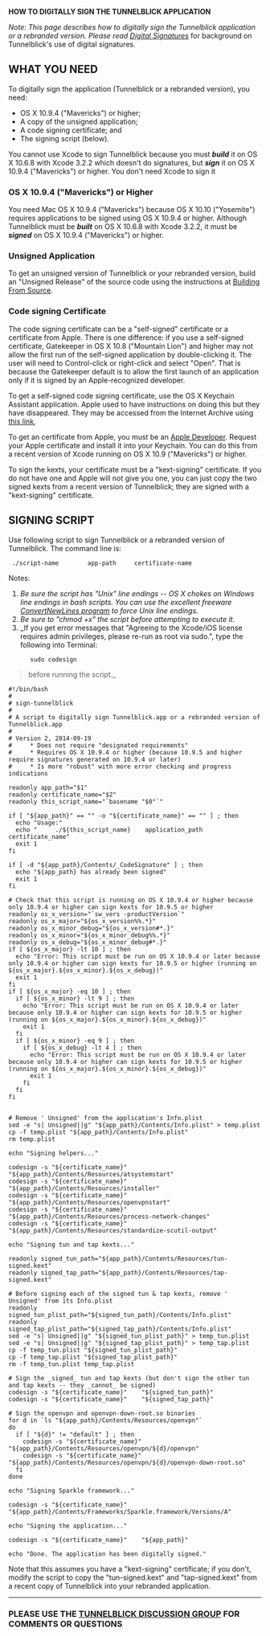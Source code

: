 **HOW TO DIGITALLY SIGN THE TUNNELBLICK APPLICATION**

_Note: This page describes how to digitally sign the Tunnelblick application or a rebranded version. Please read [Digital Signatures](cDigitalSignatures.md)_ for background on Tunnelblick's use of digital signatures.

## WHAT YOU NEED ##

To digitally sign the application (Tunnelblick or a rebranded version), you need:
  * OS X 10.9.4 ("Mavericks") or higher;
  * A copy of the unsigned application;
  * A code signing certificate; and
  * The signing script (below).

You cannot use Xcode to sign Tunnelblick because you must **_build_** it on OS X 10.6.8 with Xcode 3.2.2 which doesn't do signatures, but **_sign_** it on OS X 10.9.4 ("Mavericks") or higher. You don't need Xcode to sign it

### OS X 10.9.4 ("Mavericks") or Higher ###
You need Mac OS X 10.9.4 ("Mavericks") because OS X 10.10 ("Yosemite") requires applications to be signed using OS X 10.9.4 or higher. Although Tunnelblick must be **_built_** on OS X 10.6.8 with Xcode 3.2.2, it must be **_signed_** on OS X 10.9.4 ("Mavericks") or higher.

### Unsigned Application ###
To get an unsigned version of Tunnelblick or your rebranded version, build an "Unsigned Release" of the source code using the instructions at [Building From Source](cBuild.md).

### Code signing Certificate ###
The code signing certificate can be a "self-signed" certificate or a certificate from Apple. There is one difference: if you use a self-signed certificate, Gatekeeper in OS X 10.8 ("Mountain Lion") and higher may not allow the first run of the self-signed application by double-clicking it. The user will need to Control-click or right-click and select "Open". That is because the Gatekeeper default is to allow the first launch of an application only if it is signed by an Apple-recognized developer.

To get a self-signed code signing certificate, use the OS X Keychain Assistant application. Apple used to have instructions on doing this but they have disappeared. They may be accessed from the Internet Archive using [this link](http://web.archive.org/web/20090119080759/http://developer.apple.com/documentation/Security/Conceptual/CodeSigningGuide/Procedures/chapter_3_section_2.html),

To get an certificate from Apple, you must be an [Apple Developer](https://developer.apple.com). Request your Apple certificate and install it into your Keychain. You can do this from a recent version of Xcode running on OS X 10.9 ("Mavericks") or higher.

To sign the kexts, your certificate must be a "kext-signing" certificate. If you do not have one and Apple will not give you one, you can just copy the two signed kexts from a recent version of Tunnelblick; they are signed with a "kext-signing" certificate.

## SIGNING SCRIPT ##

Use following script to sign Tunnelblick or a rebranded version of Tunnelblick. The command line is:

```
 ./script-name        app-path     certificate-name
```

Notes:
  1. _Be sure the script has "Unix" line endings -- OS X chokes on Windows line endings in bash scripts. You can use the excellent freeware [ConvertNewLines program](https://lionel.kr.hs-niederrhein.de//~dalitz/data/software/macosx/#tools) to force Unix line endings._
  1. _Be sure to "chmod +x" the script before attempting to execute it._
  1. _If you get error messages that "Agreeing to the Xcode/iOS license requires admin privileges, please re-run as root via sudo.", type the following into Terminal:
```
      sudo codesign
```
> before running the script._

```
#!/bin/bash
#
# sign-tunnelblick
#
# A script to digitally sign Tunnelblick.app or a rebranded version of Tunnelblick.app
#
# Version 2, 2014-09-19
#     * Does not require "designated requirements"
#     * Requires OS X 10.9.4 or higher (because 10.9.5 and higher require signatures generated on 10.9.4 or later)
#     * Is more "robust" with more error checking and progress indications

readonly app_path="$1"
readonly certificate_name="$2"
readonly this_script_name="`basename "$0"`"

if [ "${app_path}" == "" -o "${certificate_name}" == "" ] ; then
  echo "Usage:"
  echo "     ./${this_script_name}    application_path    certificate_name"
  exit 1
fi

if [ -d "${app_path}/Contents/_CodeSignature" ] ; then
  echo "${app_path} has already been signed"
  exit 1
fi

# Check that this script is running on OS X 10.9.4 or higher because only 10.9.4 or higher can sign kexts for 10.9.5 or higher
readonly os_x_version="`sw_vers -productVersion`"
readonly os_x_major="${os_x_version%%.*}"
readonly os_x_minor_debug="${os_x_version#*.}"
readonly os_x_minor="${os_x_minor_debug%%.*}"
readonly os_x_debug="${os_x_minor_debug#*.}"
if [ ${os_x_major} -lt 10 ] ; then
  echo "Error: This script must be run on OS X 10.9.4 or later because only 10.9.4 or higher can sign kexts for 10.9.5 or higher (running on ${os_x_major}.${os_x_minor}.${os_x_debug})"
  exit 1
fi
if [ ${os_x_major} -eq 10 ] ; then
  if [ ${os_x_minor} -lt 9 ] ; then
    echo "Error: This script must be run on OS X 10.9.4 or later because only 10.9.4 or higher can sign kexts for 10.9.5 or higher (running on ${os_x_major}.${os_x_minor}.${os_x_debug})"
    exit 1
  fi
  if [ ${os_x_minor} -eq 9 ] ; then
    if [ ${os_x_debug} -lt 4 ] ; then
      echo "Error: This script must be run on OS X 10.9.4 or later because only 10.9.4 or higher can sign kexts for 10.9.5 or higher (running on ${os_x_major}.${os_x_minor}.${os_x_debug})"
      exit 1
    fi
  fi
fi


# Remove ' Unsigned' from the application's Info.plist
sed -e "s| Unsigned||g" "${app_path}/Contents/Info.plist" > temp.plist
cp -f temp.plist "${app_path}/Contents/Info.plist"
rm temp.plist

echo "Signing helpers..."

codesign -s "${certificate_name}"    "${app_path}/Contents/Resources/atsystemstart"
codesign -s "${certificate_name}"    "${app_path}/Contents/Resources/installer"
codesign -s "${certificate_name}"    "${app_path}/Contents/Resources/openvpnstart"
codesign -s "${certificate_name}"    "${app_path}/Contents/Resources/process-network-changes"
codesign -s "${certificate_name}"    "${app_path}/Contents/Resources/standardize-scutil-output"

echo "Signing tun and tap kexts..."

readonly signed_tun_path="${app_path}/Contents/Resources/tun-signed.kext"
readonly signed_tap_path="${app_path}/Contents/Resources/tap-signed.kext"

# Before signing each of the signed tun & tap kexts, remove ' Unsigned' from its Info.plist
readonly signed_tun_plist_path="${signed_tun_path}/Contents/Info.plist"
readonly signed_tap_plist_path="${signed_tap_path}/Contents/Info.plist"
sed -e "s| Unsigned||g" "${signed_tun_plist_path}" > temp_tun.plist
sed -e "s| Unsigned||g" "${signed_tap_plist_path}" > temp_tap.plist
cp -f temp_tun.plist "${signed_tun_plist_path}"
cp -f temp_tap.plist "${signed_tap_plist_path}"
rm -f temp_tun.plist temp_tap.plist

# Sign the _signed_ tun and tap kexts (but don't sign the other tun and tap kexts -- they _cannot_ be signed)
codesign -s "${certificate_name}"    "${signed_tun_path}"
codesign -s "${certificate_name}"    "${signed_tap_path}"

# Sign the openvpn and openvpn-down-root.so binaries
for d in `ls "${app_path}/Contents/Resources/openvpn"`
do
  if [ "${d}" != "default" ] ; then
    codesign -s "${certificate_name}"    "${app_path}/Contents/Resources/openvpn/${d}/openvpn"
    codesign -s "${certificate_name}"    "${app_path}/Contents/Resources/openvpn/${d}/openvpn-down-root.so"
  fi
done

echo "Signing Sparkle framework..."

codesign -s "${certificate_name}"    "${app_path}/Contents/Frameworks/Sparkle.framework/Versions/A"

echo "Signing the application..."

codesign -s "${certificate_name}"    "${app_path}"

echo "Done. The application has been digitally signed."

```

Note that this assumes you have a "kext-signing" certificate; if you don't, modify the script to copy the "tun-signed.kext" and "tap-signed.kext" from a recent copy of Tunnelblick into your rebranded application.

---


### PLEASE USE THE [TUNNELBLICK DISCUSSION GROUP](https://groups.google.com/forum/#!forum/tunnelblick-discuss) FOR COMMENTS OR QUESTIONS
